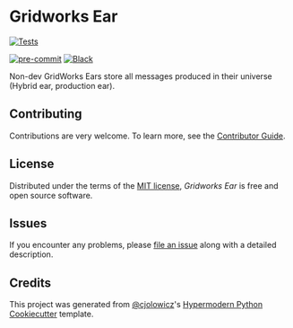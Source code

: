 # Gridworks Ear


[![Tests](https://github.com/thegridelectric/gridworks-ear/workflows/Tests/badge.svg)][tests]

[![pre-commit](https://img.shields.io/badge/pre--commit-enabled-brightgreen?logo=pre-commit&logoColor=white)][pre-commit]
[![Black](https://img.shields.io/badge/code%20style-black-000000.svg)][black]


[tests]: https://github.com/thegridelectric/gridworks-ear/actions?workflow=Tests
[pre-commit]: https://github.com/pre-commit/pre-commit
[black]: https://github.com/psf/black


Non-dev GridWorks Ears store all messages produced in their universe (Hybrid ear, production ear).

## Contributing

Contributions are very welcome.
To learn more, see the [Contributor Guide].

## License

Distributed under the terms of the [MIT license][license],
_Gridworks Ear_ is free and open source software.

## Issues

If you encounter any problems,
please [file an issue] along with a detailed description.

## Credits

This project was generated from [@cjolowicz]'s [Hypermodern Python Cookiecutter] template.

[@cjolowicz]: https://github.com/cjolowicz
[pypi]: https://pypi.org/
[hypermodern python cookiecutter]: https://github.com/cjolowicz/cookiecutter-hypermodern-python
[file an issue]: https://github.com/thegridelectric/gridworks-ear/issues
[pip]: https://pip.pypa.io/

<!-- github-only -->

[license]: https://github.com/thegridelectric/gridworks-ear/blob/main/LICENSE
[contributor guide]: https://github.com/thegridelectric/gridworks-ear/blob/main/CONTRIBUTING.md
[command-line reference]: https://gridworks-ear.readthedocs.io/en/latest/usage.html

